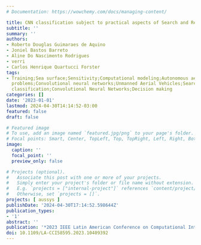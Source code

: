 ```yaml
---
# Documentation: https://wowchemy.com/docs/managing-content/

title: CNN classification subject to practical aspects of Search and Rescue UAV missions
subtitle: ''
summary: ''
authors:
- Roberto Douglas Guimaraes de Aquino
- Joniel Bastos Barreto
- Aline Do Nascimento Rodrigues
- verri
- Carlos Henrique Quartucci Forster
tags:
- Training;Sea surface;Sensitivity;Computational modeling;Autonomous aerial vehicles;Search
  problems;Convolutional neural networks;Unmanned Aerial Vehicles;Search and Rescue;Image
  classification;Convolutional Neural Networks;Decision making
categories: []
date: '2023-01-01'
lastmod: 2024-04-30T14:14:52-03:00
featured: false
draft: false

# Featured image
# To use, add an image named `featured.jpg/png` to your page's folder.
# Focal points: Smart, Center, TopLeft, Top, TopRight, Left, Right, BottomLeft, Bottom, BottomRight.
image:
  caption: ''
  focal_point: ''
  preview_only: false

# Projects (optional).
#   Associate this post with one or more of your projects.
#   Simply enter your project's folder or file name without extension.
#   E.g. `projects = ["internal-project"]` references `content/project/deep-learning/index.md`.
#   Otherwise, set `projects = []`.
projects: [ aussys ]
publishDate: '2024-04-30T17:14:52.598644Z'
publication_types:
- '1'
abstract: ''
publication: '*2023 IEEE Latin American Conference on Computational Intelligence (LA-CCI)*'
doi: 10.1109/LA-CCI58595.2023.10409392
---
```

